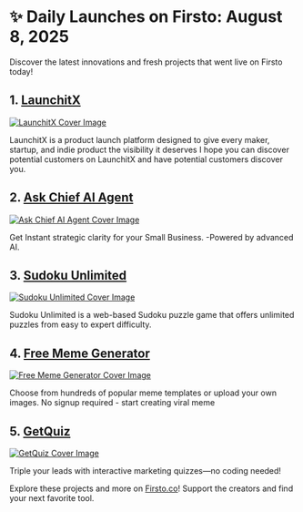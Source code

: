 # ✨ Daily Launches on Firsto: August 8, 2025

Discover the latest innovations and fresh projects that went live on Firsto today!

## 1. [LaunchitX](https://firsto.co/projects/launchitx)

[![LaunchitX Cover Image](https://607255gt6f.ufs.sh/f/ViZtN9dvJxPttYYUWtMmq0DblQGhXL7OdzHeVg1PSYf8WsoK)](https://firsto.co/projects/launchitx)

 LaunchitX is a product launch platform designed to give every maker, startup, and indie product the visibility it deserves  I hope you can discover potential customers on LaunchitX and have potential customers discover you.



## 2. [Ask Chief AI Agent ](https://firsto.co/projects/ask-chief-ai-agent)

[![Ask Chief AI Agent  Cover Image](https://607255gt6f.ufs.sh/f/ViZtN9dvJxPthiYhrek5NuQKRLpy5cTEOvfWA4YGJSZe6jMr)](https://firsto.co/projects/ask-chief-ai-agent)

 Get Instant strategic clarity for your Small Business.  -Powered by advanced AI.



## 3. [Sudoku Unlimited](https://firsto.co/projects/sudoku-unlimited)

[![Sudoku Unlimited Cover Image](https://607255gt6f.ufs.sh/f/ViZtN9dvJxPtwOKVII4GvHWxfhrZXB5mtNkczFyYS42TqECl)](https://firsto.co/projects/sudoku-unlimited)

 Sudoku Unlimited is a web-based Sudoku puzzle game that offers unlimited puzzles from easy to expert difficulty.



## 4. [Free Meme Generator](https://firsto.co/projects/free-meme-generator)

[![Free Meme Generator Cover Image](https://607255gt6f.ufs.sh/f/ViZtN9dvJxPt8g6U7QvqmbPE7L35Tzx1uCiRsWFclfnyXBHM)](https://firsto.co/projects/free-meme-generator)

 Choose from hundreds of popular meme templates or upload your own images. No signup required - start creating viral meme



## 5. [GetQuiz](https://firsto.co/projects/getquiz)

[![GetQuiz Cover Image](https://607255gt6f.ufs.sh/f/ViZtN9dvJxPtKTwd1yFBaPyCVfqFXb2c0GpZJ6SW3DiH9rh4)](https://firsto.co/projects/getquiz)

 Triple your leads with interactive marketing quizzes—no coding needed!




Explore these projects and more on [Firsto.co](https://firsto.co)! Support the creators and find your next favorite tool.
